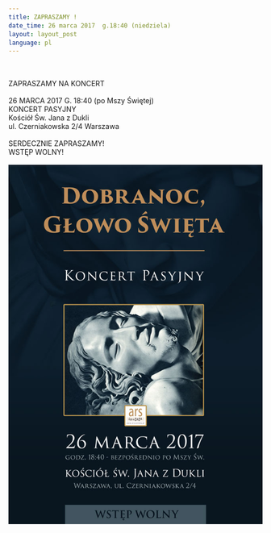 ```yaml
---
title: ZAPRASZAMY !
date_time: 26 marca 2017  g.18:40 (niedziela)
layout: layout_post
language: pl
---
```

<br>
<br>
ZAPRASZAMY NA KONCERT
<br>
<br> 
26 MARCA 2017 G. 18:40 (po Mszy Świętej)
<br>
KONCERT PASYJNY
<br>
Kościół Św. Jana z Dukli<br>
ul. Czerniakowska 2/4 Warszawa
<br>
<br> 
SERDECZNIE ZAPRASZAMY!<br>
WSTĘP WOLNY!
<br>
<br>
<img src="/img/posters/pasyjnyA2.jpg" alt="patriotyczny_12grudnia">




